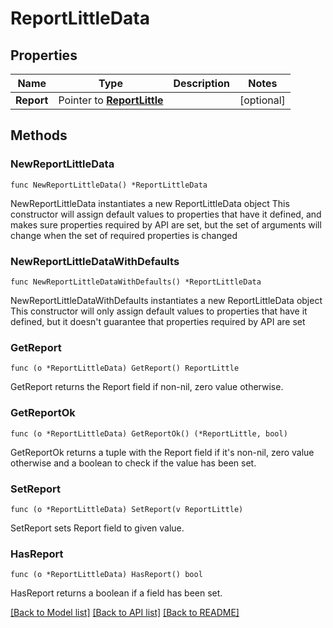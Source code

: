 # ReportLittleData

## Properties

Name | Type | Description | Notes
------------ | ------------- | ------------- | -------------
**Report** | Pointer to [**ReportLittle**](ReportLittle.md) |  | [optional] 

## Methods

### NewReportLittleData

`func NewReportLittleData() *ReportLittleData`

NewReportLittleData instantiates a new ReportLittleData object
This constructor will assign default values to properties that have it defined,
and makes sure properties required by API are set, but the set of arguments
will change when the set of required properties is changed

### NewReportLittleDataWithDefaults

`func NewReportLittleDataWithDefaults() *ReportLittleData`

NewReportLittleDataWithDefaults instantiates a new ReportLittleData object
This constructor will only assign default values to properties that have it defined,
but it doesn't guarantee that properties required by API are set

### GetReport

`func (o *ReportLittleData) GetReport() ReportLittle`

GetReport returns the Report field if non-nil, zero value otherwise.

### GetReportOk

`func (o *ReportLittleData) GetReportOk() (*ReportLittle, bool)`

GetReportOk returns a tuple with the Report field if it's non-nil, zero value otherwise
and a boolean to check if the value has been set.

### SetReport

`func (o *ReportLittleData) SetReport(v ReportLittle)`

SetReport sets Report field to given value.

### HasReport

`func (o *ReportLittleData) HasReport() bool`

HasReport returns a boolean if a field has been set.


[[Back to Model list]](../README.md#documentation-for-models) [[Back to API list]](../README.md#documentation-for-api-endpoints) [[Back to README]](../README.md)


